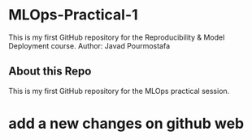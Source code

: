 # MLOps-Practical-1
This is my first GitHub repository for the Reproducibility &amp; Model Deployment course.   Author: Javad Pourmostafa
## About this Repo
This is my first GitHub repository for the MLOps practical session.
# add a new changes on github web
